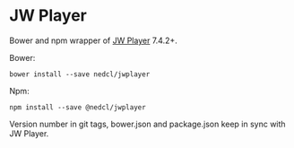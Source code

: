 # JW Player

Bower and npm wrapper of [JW Player](http://www.jwplayer.com/) 7.4.2+.

Bower:

```
bower install --save nedcl/jwplayer
```

Npm:

```
npm install --save @nedcl/jwplayer
```

Version number in git tags, bower.json and package.json keep in sync with JW Player.
